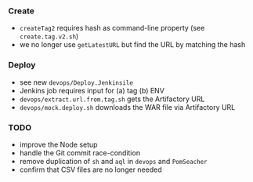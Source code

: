 
### Create

* `createTag2` requires hash as command-line property (see `create.tag.v2.sh`)
* we no longer use `getLatestURL` but find the URL by matching the hash

### Deploy

* see new `devops/Deploy.Jenkinsile`
* Jenkins job requires input for (a) tag (b) ENV
* `devops/extract.url.from.tag.sh` gets the Artifactory URL 
* `devops/mock.deploy.sh` downloads the WAR file via Artifactory URL 

### TODO

* improve the Node setup 
* handle the Git commit race-condition
* remove duplication of `sh` and `aql` in `devops` and `PomSeacher`
* confirm that CSV files are no longer needed 
